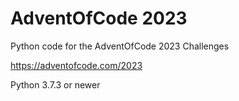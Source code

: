 # AdventOfCode 2023

Python code for the AdventOfCode 2023 Challenges

https://adventofcode.com/2023

Python 3.7.3 or newer

